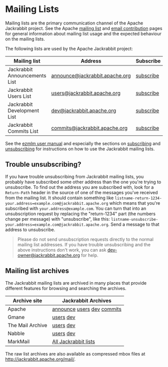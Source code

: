 <!--
   Licensed to the Apache Software Foundation (ASF) under one or more
   contributor license agreements.  See the NOTICE file distributed with
   this work for additional information regarding copyright ownership.
   The ASF licenses this file to You under the Apache License, Version 2.0
   (the "License"); you may not use this file except in compliance with
   the License.  You may obtain a copy of the License at

       http://www.apache.org/licenses/LICENSE-2.0

   Unless required by applicable law or agreed to in writing, software
   distributed under the License is distributed on an "AS IS" BASIS,
   WITHOUT WARRANTIES OR CONDITIONS OF ANY KIND, either express or implied.
   See the License for the specific language governing permissions and
   limitations under the License.
-->

Mailing Lists
=============
Mailing lists are the primary communication channel of the Apache
Jackrabbit project. See the Apache [mailing list](http://www.apache.org/foundation/mailinglists.html)
and [email contribution](http://www.apache.org/dev/contrib-email-tips.html)
pages for general information about mailing list usage and the expected
behaviour on the mailing lists.

The following lists are used by the Apache Jackrabbit project:

| Mailing list | Address | Subscribe | Unsubscribe
|--------------|---------|-----------|---------------------- 
| Jackrabbit Announcements List | [announce@jackrabbit.apache.org](mailto:announce@jackrabbit.apache.org) | [subscribe](mailto:announce-subscribe@jackrabbit.apache.org?subject=subscribe) | [unsubscribe](mailto:announce-unsubscribe@jackrabbit.apache.org?subject=unsubscribe) |
| Jackrabbit Users List         | [users@jackrabbit.apache.org](mailto:users@jackrabbit.apache.org) | [subscribe](mailto:users-subscribe@jackrabbit.apache.org?subject=subscribe) | [unsubscribe](mailto:users-unsubscribe@jackrabbit.apache.org?subject=unsubscribe)
| Jackrabbit Development List   | [dev@jackrabbit.apache.org](mailto:dev@jackrabbit.apache.org) | [subscribe](mailto:dev-subscribe@jackrabbit.apache.org?subject=subscribe) | [unsubscribe](mailto:dev-unsubscribe@jackrabbit.apache.org?subject=unsubscribe)
| Jackrabbit Commits List       | [commits@jackrabbit.apache.org](mailto:commits@jackrabbit.apache.org) | [subscribe](mailto:commits-subscribe@jackrabbit.apache.org?subject=subscribe) | [unsubscribe](mailto:commits-unsubscribe@jackrabbit.apache.org?subject=unsubscribe)


See the [ezmlm user manual](http://www.ezmlm.org/ezman/ezman1.html)
and especially the sections on [subscribing](http://www.ezmlm.org/ezman/ezman1.html#ss1.3)
and [unsubscribing](http://www.ezmlm.org/ezman/ezman1.html#ss1.4)
for instructions on how to use the Jackrabbit mailing lists.


Trouble unsubscribing?
----------------------
If you have trouble unsubscribing from Jackrabbit mailing lists, you
probably have subscribed some other address than the one you're trying to
unsubscribe. To find out the address you are subscribed with, look for a
`Return-Path` header in the source of one of the messages you've received
from the mailing list. It should contain something like
`listname-return-1234-your.address=example.com@jackrabbit.apache.org`
which means that you're subscribed with `your.address@example.com`. You
can turn that into an unsubscription request by replacing the "return-1234"
part (the numbers change per message) with "unsubscribe", like this:
`listname-unsubscribe-your.address=example.com@jackrabbit.apache.org`.
Send a message to that address to unsubscribe.


> Please do not send unsubscription requests directly to the normal mailing
> list addresses. If you have trouble unsubscribing and the above
> instructions don't work, you can ask [dev-owner@jackrabbit.apache.org](mailto:dev-owner@jackrabbit.apache.org)
>  for help.


Mailing list archives
---------------------
The Jackrabbit mailing lists are archived in many places that provide
different features for browsing and searching the archives.


| Archive site | Jackrabbit Archives
|--------------|-------------------------------
| Apache | [announce](http://mail-archives.apache.org/mod_mbox/jackrabbit-announce/) [users](http://mail-archives.apache.org/mod_mbox/jackrabbit-users/) [dev](http://mail-archives.apache.org/mod_mbox/jackrabbit-dev/) [commits](http://mail-archives.apache.org/mod_mbox/jackrabbit-commits/)
| Gmane  | [users](http://dir.gmane.org/gmane.comp.apache.jackrabbit.user) [dev](http://dir.gmane.org/gmane.comp.apache.jackrabbit.devel)
| The Mail Archive | [users](http://www.mail-archive.com/users@jackrabbit.apache.org) [dev](http://www.mail-archive.com/dev@jackrabbit.apache.org)
| Nabble | [users](http://www.nabble.com/Jackrabbit---Users-f14897.html) [dev](http://www.nabble.com/Jackrabbit---Dev-f371.html)
| MarkMail | [All Jackrabbit lists](http://jackrabbit.markmail.org/)

The raw list archives are also available as compressed mbox files at
http://jackrabbit.apache.org/mail/.
